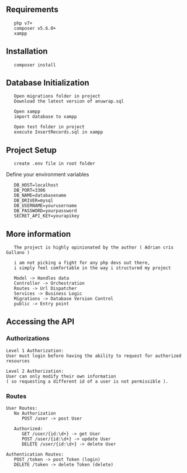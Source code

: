 ## Requirements
```
   php v7+
   composer v5.6.0+
   xampp
```

## Installation
```
   composer install
```

## Database Initialization
```
   Open migrations folder in project
   Download the latest version of anuwrap.sql

   Open xampp
   import database to xampp

   Open test folder in project
   execute InsertRecords.sql in xampp
```
## Project Setup
```
   create .env file in root folder
```
   Define your environment variables
```
   DB_HOST=localhost
   DB_PORT=3306
   DB_NAME=databasename
   DB_DRIVER=mysql
   DB_USERNAME=yourusername
   DB_PASSWORD=yourpassword
   SECRET_API_KEY=yourapikey
```

## More information
```
   The project is highly opinionated by the author ( Adrian cris Gallano )

   i am not picking a fight for any php devs out there, 
   i simply feel comfortable in the way i structured my project

   Model -> Handles data
   Controller -> Orchestration
   Routes -> Url Dispatcher
   Services -> Business Logic
   Migrations -> Database Version Control
   public -> Entry point

```

## Accessing the API
### Authorizations
```
Level 1 Authorization:
User must login before having the ability to request for authorized resources  

Level 2 Authorization:
User can only modify their own information 
( so requesting a different id of a user is not permissible ).

```
### Routes 
```
User Routes:
   No Authorization
      POST /user -> post User

   Authorized:
      GET /user/{id:\d+} -> get User
      POST /user/{id:\d+} -> update User
      DELETE /user/{id:\d+} -> delete User

Authentication Routes:
   POST /token -> post Token (login)
   DELETE /token -> delete Token (delete)
```
